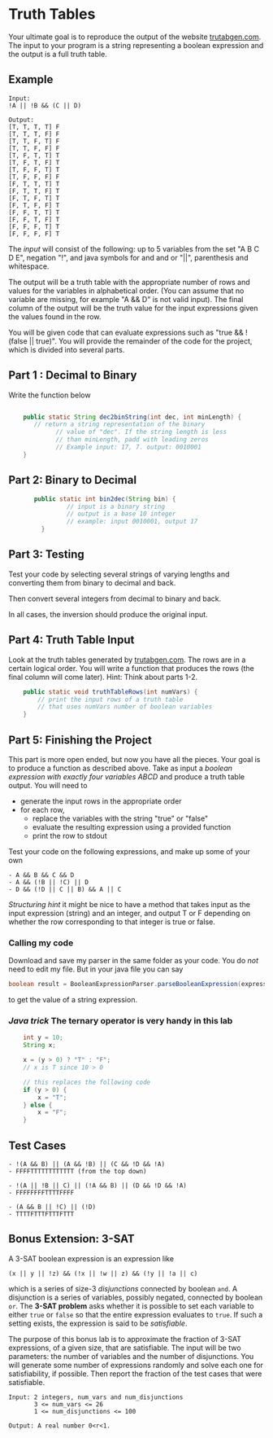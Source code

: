 # Truth Tables

Your ultimate goal is to reproduce the output of the website [trutabgen.com](http://www.trutabgen.com). The input to your program is a string representing a boolean expression and the output is a full truth table.

## Example

```
Input:
!A || !B && (C || D)

Output:
[T, T, T, T] F
[T, T, T, F] F
[T, T, F, T] F
[T, T, F, F] F
[T, F, T, T] T
[T, F, T, F] T
[T, F, F, T] T
[T, F, F, F] F
[F, T, T, T] T
[F, T, T, F] T
[F, T, F, T] T
[F, T, F, F] T
[F, F, T, T] T
[F, F, T, F] T
[F, F, F, T] T
[F, F, F, F] T
```


The *input* will consist of the following: up to 5 variables from the set "A B C D E", negation "!", and java symbols for and  and or "\|\|", parenthesis and whitespace.

The output will be a truth table with the appropriate number of rows and values for the variables in alphabetical order. (You can assume that no variable are missing, for example "A &amp;&amp; D" is not valid input). The final column of the output will be the truth value for the input expressions given the values found in the row.

You will be given code that can evaluate expressions such as "true &amp;&amp; !(false \|\| true)". You will provide the remainder of the code for the project, which is divided into several parts.


## Part 1 : Decimal to Binary

Write the function below

```java

    public static String dec2binString(int dec, int minLength) {
       // return a string representation of the binary
			 // value of "dec". If the string length is less
			 // than minLength, padd with leading zeros
			 // Example input: 17, 7. output: 0010001
    }
```

## Part 2: Binary to Decimal

```java
	   public static int bin2dec(String bin) {
				// input is a binary string
				// output is a base 10 integer
				// example: input 0010001, output 17
		 }
```

## Part 3: Testing

Test your code by selecting several strings of
varying lengths and converting them from binary to decimal and back.

Then convert several integers from decimal to binary and back.

In all cases, the inversion should produce the original input.

## Part 4: Truth Table Input

Look at the truth tables generated by [trutabgen.com](http://www.trutabgen.com). The rows are in a certain logical order. You will write a function that produces the rows (the final column will come later). Hint: Think about parts 1-2.

```java
	public static void truthTableRows(int numVars) {
		// print the input rows of a truth table
		// that uses numVars number of boolean variables
	}
```

## Part 5: Finishing the Project

This part is more open ended, but now you have all the pieces. Your goal is to produce a function as described above. Take as input a *boolean expression with exactly four variables ABCD* and produce a truth table output. You will need to

- generate the input rows in the appropriate order
- for each row,
	- replace the variables with the string "true" or "false"
	- evaluate the resulting expression using a provided function
	- print the row to stdout

Test your code on the following expressions, and make up some of your own

```
- A && B && C && D
- A && (!B || !C) || D
- D && (!D || C || B) && A || C
```

*Structuring hint* it might be nice to have a method that takes input as the input expression (string) and an integer, and output T or F depending on whether the row corresponding to that integer is true or false.

### Calling my code

Download and save my parser in the same folder as your code. You do *not* need to edit my file. But in your java file you can say


```java
boolean result = BooleanExpressionParser.parseBooleanExpression(expression);
```
to get the value of a string expression.


### *Java trick* The ternary operator is very handy in this lab
```java
	int y = 10;
	String x;

	x = (y > 0) ? "T" : "F";
	// x is T since 10 > 0

	// this replaces the following code
	if (y > 0) {
		x = "T";
	} else {
		x = "F";
	}
```

## Test Cases
```
- !(A && B) || (A && !B) || (C && !D && !A)
- FFFFTTTTTTTTTTTT (from the top down)

- !(A || !B || C) || (!A && B) || (D && !D && !A)
- FFFFFFFFTTTTFFFF

- (A && B || !C) || (!D)
- TTTTFTTTFTTTFTTT
```
## Bonus Extension: 3-SAT

A 3-SAT boolean expression is an expression like
```
(x || y || !z) && (!x || !w || z) && (!y || !a || c)
```

which is a series of size-3 *disjunctions* connected by boolean `and`. A disjunction is a series of variables, possibly negated, connected by boolean `or`. The **3-SAT problem** asks whether it is possible to set each variable to either `true` or `false` so that the entire expression evaluates to `true`. If such a setting exists, the expression is said to be *satisfiable*.

The purpose of this bonus lab is to approximate the fraction of 3-SAT expressions, of a given size, that are satisfiable. The input will be two parameters: the number of variables and the number of disjunctions. You will generate some number of expressions randomly and solve each one for satisfiability, if possible. Then report the fraction of the test cases that were satisfiable.

```
Input: 2 integers, num_vars and num_disjunctions
       3 <= num_vars <= 26
       1 <= num_disjunctions <= 100

Output: A real number 0<r<1.
```
